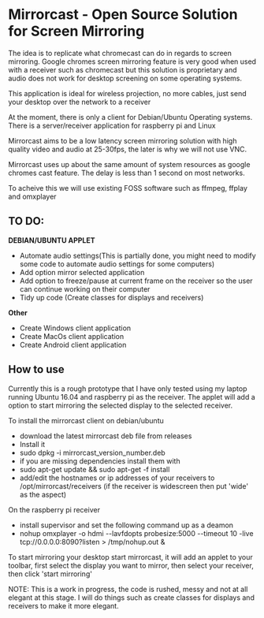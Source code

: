<h1>Mirrorcast - Open Source Solution for Screen Mirroring</h1>

<p>The idea is to replicate what chromecast can do in regards to screen mirroring. 
Google chromes screen mirroring feature is very good when used with a receiver such as chromecast but this solution is proprietary and audio does not work for desktop screening on some operating systems.</p>

<p>This application is ideal for wireless projection, no more cables, just send your desktop over the network to a receiver</P>

<p>At the moment, there is only a client for Debian/Ubuntu Operating systems. There is a server/receiver application for raspberry pi and Linux</p>

<p>Mirrorcast aims to be a low latency screen mirroring solution with high quality video and audio at 25-30fps, the later is why we will not use VNC.</p>

<p>Mirrorcast uses up about the same amount of system resources as google chromes cast feature. The delay is less than 1 second on most networks.</p>

<p>To acheive this we will use existing FOSS software such as ffmpeg, ffplay and omxplayer</p>

<h2>TO DO:</h2>

<b>DEBIAN/UBUNTU APPLET</b>
<ul><li>Automate audio settings(This is partially done, you might need to modify some code to automate audio settings for some computers)</li>
<li>Add option mirror selected application</li>
<li>Add option to freeze/pause at current frame on the receiver so the user can continue working on their computer</li>
<li>Tidy up code (Create classes for displays and receivers)</li></ul>

<b>Other</b>
<ul><li>Create Windows client application</li>
<li>Create MacOs client application</li>
<li>Create Android client application</li></ul>

<h2>How to use</h2>

<p>Currently this is a rough prototype that I have only tested using my laptop running Ubuntu 16.04 and raspberry pi as the receiver. The applet will add a option to start mirroring the selected display to the selected receiver.</p>

<p>To install the mirrorcast client on debian/ubuntu<ul>
<li>download the latest mirrorcast deb file from releases</li>
<li>Install it</li>
<li>sudo dpkg -i mirrorcast_version_number.deb</li>
<li>if you are missing dependencies install them with</li>
<li>sudo apt-get update && sudo apt-get -f install</li>
<li>add/edit the hostnames or ip addresses of your receivers to /opt/mirrorcast/receivers (if the receiver is widescreen then put 'wide' as the aspect)</li></ul></p>

<p>On the raspberry pi receiver<ul>
<li>install supervisor and set the following command up as a deamon</li>
<li>nohup omxplayer -o hdmi --lavfdopts probesize:5000 --timeout 10 -live tcp://0.0.0.0:8090?listen > /tmp/nohup.out &</li>
</ul></p>

<p>To start mirroring your desktop start mirrorcast, it will add an applet to your toolbar, first select the display you want to mirror, then select your receiver, then click 'start mirroring'</p>

<p>NOTE: This is a work in progress, the code is rushed, messy and not at all elegant at this stage. I will do things such as create classes for displays and receivers to make it more elegant. </p>
